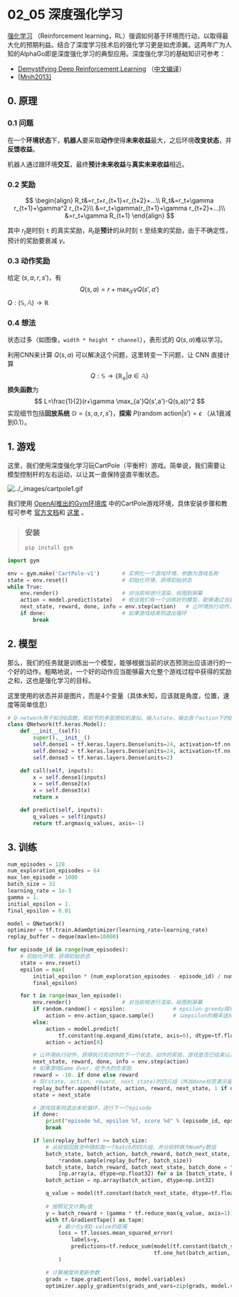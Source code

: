 # 02_05 深度强化学习

[强化学习](https://zh.wikipedia.org/wiki/%E5%BC%BA%E5%8C%96%E5%AD%A6%E4%B9%A0) （Reinforcement learning，RL）强调如何基于环境而行动，以取得最大化的预期利益。结合了深度学习技术后的强化学习更是如虎添翼。这两年广为人知的AlphaGo即是深度强化学习的典型应用。深度强化学习的基础知识可参考：

- [Demystifying Deep Reinforcement Learning](https://ai.intel.com/demystifying-deep-reinforcement-learning/) （[中文编译](https://snowkylin.github.io/rl/2017/01/04/Reinforcement-Learning.html)）
- [[Mnih2013\]](https://tf.wiki/zh/models.html#mnih2013) 

## 0. 原理

### 0.1 问题

在一个**环境状态**下，**机器人**要采取**动作**使得**未来收益**最大，之后环境**改变状态**，并**反馈收益**。

机器人通过跟环境**交互**，最终**预计未来收益**与**真实未来收益**相近。

### 0.2 奖励

$$
\begin{align}
R_t&=r_t+r_{t+1}+r_{t+2}+...\\
R_t&=r_t+\gamma r_{t+1}+\gamma^2 r_{t+2}\\
   &=r_t+\gamma(r_{t+1}+\gamma r_{t+2}+...)\\
   &=r_t+\gamma R_{t+1}
\end{align}
$$

其中 $r_t​$ 是时刻 `t` 的真实奖励，$R_t​$ 是**预计**的从时刻 `t` 至结束的奖励，由于不确定性，预计的奖励要衰减 $\gamma​$。

### 0.3 动作奖励

给定 $(s,a,r,s')​$，有
$$
Q(s,a)=r+\max_{a'} \gamma Q(s',a')
$$
$Q: (\mathbb{S},\mathbb{A})\to\mathbb{R}$ 

### 0.4 想法

状态过多（如图像，`width * height * channel`），表形式的 $Q(s,a)​$ 难以学习。

利用CNN来计算 $Q(s,a)$ 可以解决这个问题，这里转变一下问题，让 CNN 直接计算
$$
Q:\mathbb{S}\to \{\mathbb{R_a}|a\in\mathbb{A}\}
$$
**损失函数**为
$$
L=\frac{1}{2}(r+\gamma \max_{a'}Q(s',a')-Q(s,a))^2
$$
实现细节包括**回放系统** $\mathbb{D}=\{s,a,r,s'\}$，**探索** $P(\text{random action}|s')=\epsilon$ （从1衰减到0.1）。

## 1. 游戏

这里，我们使用深度强化学习玩CartPole（平衡杆）游戏。简单说，我们需要让模型控制杆的左右运动，以让其一直保持竖直平衡状态。

![../_images/cartpole1.gif](assets/cartpole1.gif)

我们使用 [OpenAI推出的Gym环境库](https://gym.openai.com/) 中的CartPole游戏环境，具体安装步骤和教程可参考 [官方文档](https://gym.openai.com/docs/)和 [这里](https://morvanzhou.github.io/tutorials/machine-learning/reinforcement-learning/4-4-gym/) 。

> ### 安装
>
> ```python
> pip install gym
> ```

```python
import gym

env = gym.make('CartPole-v1')       # 实例化一个游戏环境，参数为游戏名称
state = env.reset()                 # 初始化环境，获得初始状态
while True:
    env.render()                    # 对当前帧进行渲染，绘图到屏幕
    action = model.predict(state)   # 假设我们有一个训练好的模型，能够通过当前状态预测出这时应该进行的动作
    next_state, reward, done, info = env.step(action)   # 让环境执行动作，获得执行完动作的下一个状态，动作的奖励，游戏是否已结束以及额外信息
    if done:                        # 如果游戏结束则退出循环
        break
```

## 2. 模型

那么，我们的任务就是训练出一个模型，能够根据当前的状态预测出应该进行的一个好的动作。粗略地说，一个好的动作应当能够最大化整个游戏过程中获得的奖励之和，这也是强化学习的目标。

这里使用的状态并非是图片，而是4个变量（具体未知，应该就是角度，位置，速度等简单信息）

```python
# Q-network用于拟合Q函数，和前节的多层感知机类似。输入state，输出各个action下的Q-value（CartPole下为2维）。
class QNetwork(tf.keras.Model):
    def __init__(self):
        super().__init__()
        self.dense1 = tf.keras.layers.Dense(units=24, activation=tf.nn.relu)
        self.dense2 = tf.keras.layers.Dense(units=24, activation=tf.nn.relu)
        self.dense3 = tf.keras.layers.Dense(units=2)

    def call(self, inputs):
        x = self.dense1(inputs)
        x = self.dense2(x)
        x = self.dense3(x)
        return x

    def predict(self, inputs):
        q_values = self(inputs)
        return tf.argmax(q_values, axis=-1)
```

## 3. 训练

```python
num_episodes = 128
num_exploration_episodes = 64
max_len_episode = 1000
batch_size = 32
learning_rate = 1e-3
gamma = 1.
initial_epsilon = 1.
final_epsilon = 0.01

model = QNetwork()
optimizer = tf.train.AdamOptimizer(learning_rate=learning_rate)
replay_buffer = deque(maxlen=10000)

for episode_id in range(num_episodes):
    # 初始化环境，获得初始状态
    state = env.reset()
    epsilon = max(
        initial_epsilon * (num_exploration_episodes - episode_id) / num_exploration_episodes,
        final_epsilon)

    for t in range(max_len_episode):
        env.render()                # 对当前帧进行渲染，绘图到屏幕
        if random.random() < epsilon:               # epsilon-greedy探索策略
            action = env.action_space.sample()      # 以epsilon的概率选择随机动作
        else:
            action = model.predict(
                tf.constant(np.expand_dims(state, axis=0), dtype=tf.float32)).numpy()
            action = action[0]

        # 让环境执行动作，获得执行完动作的下一个状态，动作的奖励，游戏是否已结束以及额外信息
        next_state, reward, done, info = env.step(action)
        # 如果游戏Game Over，给予大的负奖励
        reward = -10. if done else reward
        # 将(state, action, reward, next_state)的四元组（外加done标签表示是否结束）放入经验重放池
        replay_buffer.append((state, action, reward, next_state, 1 if done else 0))
        state = next_state

        # 游戏结束则退出本轮循环，进行下一个episode
        if done:
            print("episode %d, epsilon %f, score %d" % (episode_id, epsilon, t))
            break

        if len(replay_buffer) >= batch_size:
            # 从经验回放池中随机取一个batch的四元组，并分别转换为NumPy数组
            batch_state, batch_action, batch_reward, batch_next_state, batch_done = zip(
                *random.sample(replay_buffer, batch_size))
            batch_state, batch_reward, batch_next_state, batch_done = \
                [np.array(a, dtype=np.float32) for a in [batch_state, batch_reward, batch_next_state, batch_done]]
            batch_action = np.array(batch_action, dtype=np.int32)

            q_value = model(tf.constant(batch_next_state, dtype=tf.float32))
            
            # 按照论文计算y值
            y = batch_reward + (gamma * tf.reduce_max(q_value, axis=1)) * (1 - batch_done)
            with tf.GradientTape() as tape:
                # 最小化y和Q-value的距离
                loss = tf.losses.mean_squared_error(
                    labels=y,
                    predictions=tf.reduce_sum(model(tf.constant(batch_state)) *
                                              tf.one_hot(batch_action, depth=2), axis=1)
                )

            # 计算梯度并更新参数
            grads = tape.gradient(loss, model.variables)
            optimizer.apply_gradients(grads_and_vars=zip(grads, model.variables))
```

